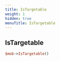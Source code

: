 ```yaml
---
title: IsTargetable
weight: 1
hidden: true
menuTitle: IsTargetable
---
```

## IsTargetable
```perl
$mob->IsTargetable()
```